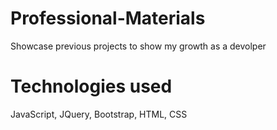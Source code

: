 # Professional-Materials
Showcase previous projects to show my growth as a devolper

# Technologies used
JavaScript, JQuery, Bootstrap, HTML, CSS
